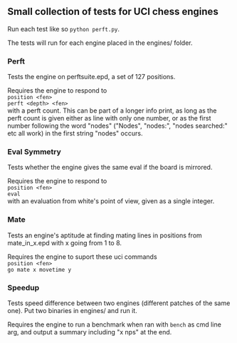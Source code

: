 ## Small collection of tests for UCI chess engines

Run each test like so `python perft.py`.

The tests will run for each engine placed in the engines/ folder.


### Perft

Tests the engine on perftsuite.epd, a set of 127 positions.

Requires the engine to respond to\
`position <fen>`\
`perft <depth> <fen>`\
with a perft count. This can be part of a longer info print, as long as the perft count is given either as line with only one number, or as the first number following the word "nodes" ("Nodes", "nodes:", "nodes searched:" etc all work) in the first string "nodes" occurs.


### Eval Symmetry

Tests whether the engine gives the same eval if the board is mirrored.

Requires the engine to respond to\
`position <fen>`\
`eval`\
with an evaluation from white's point of view, given as a single integer.


### Mate

Tests an engine's aptitude at finding mating lines in positions from mate_in_x.epd with x going from 1 to 8.

Requires the engine to suport these uci commands\
`position <fen>`\
`go mate x movetime y`


### Speedup

Tests speed difference between two engines (different patches of the same one). Put two binaries in engines/ and run it.

Requires the engine to run a benchmark when ran with `bench` as cmd line arg, and output a summary including "x nps" at the end.


